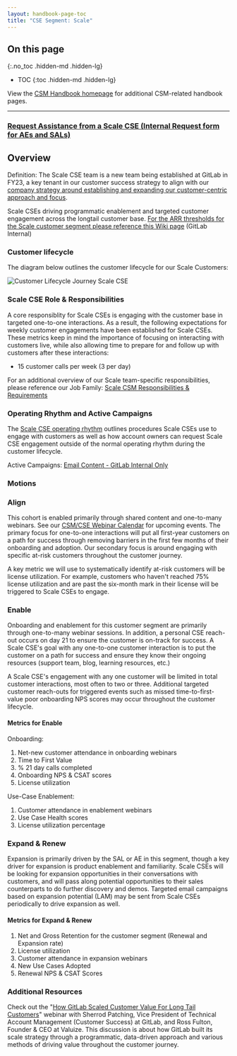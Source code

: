 ```yaml
---
layout: handbook-page-toc
title: "CSE Segment: Scale"
---
```

## On this page
{:.no_toc .hidden-md .hidden-lg}

- TOC
{:toc .hidden-md .hidden-lg}

View the [CSM Handbook homepage](/handbook/customer-success/csm/) for additional CSM-related handbook pages.

---

### [Request Assistance from a Scale CSE (Internal Request form for AEs and SALs)](/handbook/customer-success/csm/segment/scale/scale-operating-rhythm/#requesting-scale-cse-engagement-account-owners-only---aes-sals)

## Overview

Definition: The Scale CSE team is a new team being established at GitLab in FY23, a key tenant in our customer success strategy to align with our [company strategy around establishing and expanding our customer-centric approach and focus](/company/strategy/#3-customer-centricity). 

Scale CSEs driving programmatic enablement and targeted customer engagement across the longtail customer base. [For the ARR thresholds for the Scale customer segment please reference this Wiki page](https://gitlab.com/gitlab-com/customer-success/csm/-/wikis/CSM-Segments) (GitLab Internal)


### Customer lifecycle

The diagram below outlines the customer lifecycle for our Scale Customers:

![Customer Lifecycle Journey Scale CSE](/images/handbook/customer-success/Customer_Lifecycle_Journey_with_Metrics_-_Scale_CSE.png)

### Scale CSE Role & Responsibilities 

A core responsiblity for Scale CSEs is engaging with the customer base in targeted one-to-one interactions. As a result, the following expectations for weekly customer engagements have been established for Scale CSEs. These metrics keep in mind the importance of focusing on interacting with customers live, while also allowing time to prepare for and follow up with customers after these interactions:  

- 15 customer calls per week (3 per day)

For an additional overview of our Scale team-specific responsibilities, please reference our Job Family: [Scale CSM Responsibilities & Requirements](https://about.gitlab.com/job-families/sales/customer-success-management/#scale)

### Operating Rhythm and Active Campaigns

The [Scale CSE operating rhythm](/handbook/customer-success/csm/segment/scale/scale-operating-rhythm/) outlines procedures Scale CSEs use to engage with customers as well as how account owners can request Scale CSE engagement outside of the normal operating rhythm during the customer lifecycle.


Active Campaigns: [Email Content - GitLab Internal Only](https://docs.google.com/document/d/1Db6y_i2gPQrPnJkJpAAbfFKQtw4c5VgSFJcHKDG-4hk/edit)


### Motions

### Align

This cohort is enabled primarily through shared content and one-to-many webinars. See our [CSM/CSE Webinar Calendar](/handbook/customer-success/csm/segment/scale/webinar-calendar/) for upcoming events. The primary focus for one-to-one interactions will put all first-year customers on a path for success through removing barriers in the first few months of their onboarding and adoption. Our secondary focus is around engaging with specific at-risk customers throughout the customer journey. 

A key metric we will use to systematically identify at-risk customers will be license utilization. For example, customers who haven't reached 75% license utilization and are past the six-month mark in their license will be triggered to Scale CSEs to engage. 

### Enable

Onboarding and enablement for this customer segment are primarily through one-to-many webinar sessions. In addition, a personal CSE reach-out occurs on day 21 to ensure the customer is on-track for success. A Scale CSE's goal with any one-to-one customer interaction is to put the customer on a path for success and ensure they know their ongoing resources (support team, blog, learning resources, etc.) 

A Scale CSE's engagement with any one customer will be limited in total customer interactions, most often to two or three. Additional targeted customer reach-outs for triggered events such as missed time-to-first-value poor onboarding NPS scores may occur throughout the customer lifecycle.

#### Metrics for Enable

Onboarding:

1. Net-new customer attendance in onboarding webinars
1. Time to First Value
1. % 21 day calls completed
1. Onboarding NPS & CSAT scores
1. License utilization

Use-Case Enablement:

1. Customer attendance in enablement webinars
1. Use Case Health scores
1. License utilization percentage 

### Expand & Renew

Expansion is primarily driven by the SAL or AE in this segment, though a key driver for expansion is product enablement and familiarity. Scale CSEs will be looking for expansion opportunities in their conversations with customers, and will pass along potential opportunities to their sales counterparts to do further discovery and demos. Targeted email campaigns based on expansion potential (LAM) may be sent from Scale CSEs periodically to drive expansion as well. 

#### Metrics for Expand & Renew

1. Net and Gross Retention for the customer segment (Renewal and Expansion rate)
1. License utilization
1. Customer attendance in expansion webinars
1. New Use Cases Adopted
1. Renewal NPS & CSAT Scores


### Additional Resources

Check out the "[How GitLab Scaled Customer Value For Long Tail Customers](https://www.valuize.co/all-resources/gitlab-scale-strategy-webinar/)" webinar with Sherrod Patching, Vice President of Technical Account Management (Customer Success) at GitLab, and Ross Fulton, Founder & CEO at Valuize. This discussion is about how GitLab built its scale strategy through a programmatic, data-driven approach and various methods of driving value throughout the customer journey.

